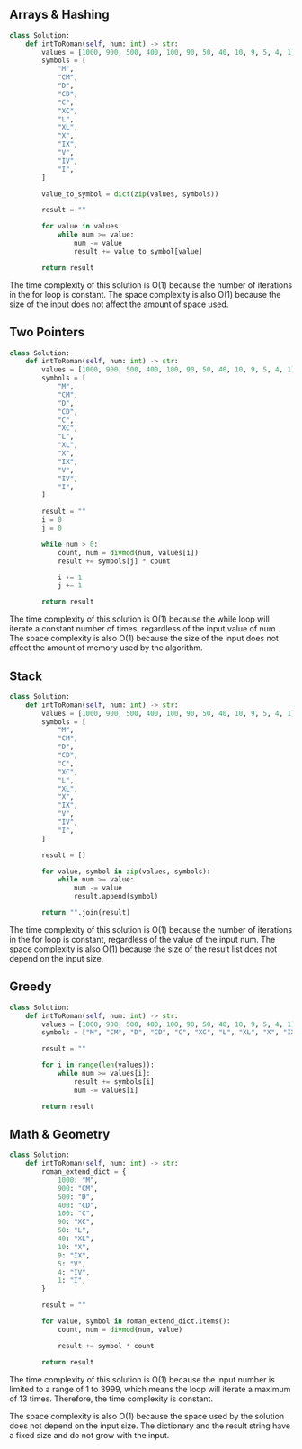 ## Arrays & Hashing

```python
class Solution:
    def intToRoman(self, num: int) -> str:
        values = [1000, 900, 500, 400, 100, 90, 50, 40, 10, 9, 5, 4, 1]
        symbols = [
            "M",
            "CM",
            "D",
            "CD",
            "C",
            "XC",
            "L",
            "XL",
            "X",
            "IX",
            "V",
            "IV",
            "I",
        ]

        value_to_symbol = dict(zip(values, symbols))

        result = ""

        for value in values:
            while num >= value:
                num -= value
                result += value_to_symbol[value]

        return result


```

The time complexity of this solution is O(1) because the number of iterations in the for loop is constant. The space complexity is also O(1) because the size of the input does not affect the amount of space used.

## Two Pointers

```python
class Solution:
    def intToRoman(self, num: int) -> str:
        values = [1000, 900, 500, 400, 100, 90, 50, 40, 10, 9, 5, 4, 1]
        symbols = [
            "M",
            "CM",
            "D",
            "CD",
            "C",
            "XC",
            "L",
            "XL",
            "X",
            "IX",
            "V",
            "IV",
            "I",
        ]

        result = ""
        i = 0
        j = 0

        while num > 0:
            count, num = divmod(num, values[i])
            result += symbols[j] * count

            i += 1
            j += 1

        return result


```

The time complexity of this solution is O(1) because the while loop will iterate a constant number of times, regardless of the input value of num. The space complexity is also O(1) because the size of the input does not affect the amount of memory used by the algorithm.

## Stack

```python
class Solution:
    def intToRoman(self, num: int) -> str:
        values = [1000, 900, 500, 400, 100, 90, 50, 40, 10, 9, 5, 4, 1]
        symbols = [
            "M",
            "CM",
            "D",
            "CD",
            "C",
            "XC",
            "L",
            "XL",
            "X",
            "IX",
            "V",
            "IV",
            "I",
        ]

        result = []

        for value, symbol in zip(values, symbols):
            while num >= value:
                num -= value
                result.append(symbol)

        return "".join(result)


```

The time complexity of this solution is O(1) because the number of iterations in the for loop is constant, regardless of the value of the input num. The space complexity is also O(1) because the size of the result list does not depend on the input size.

## Greedy

```python
class Solution:
    def intToRoman(self, num: int) -> str:
        values = [1000, 900, 500, 400, 100, 90, 50, 40, 10, 9, 5, 4, 1]
        symbols = ["M", "CM", "D", "CD", "C", "XC", "L", "XL", "X", "IX", "V", "IV", "I"]

        result = ""

        for i in range(len(values)):
            while num >= values[i]:
                result += symbols[i]
                num -= values[i]

        return result

```

## Math & Geometry

```python
class Solution:
    def intToRoman(self, num: int) -> str:
        roman_extend_dict = {
            1000: "M",
            900: "CM",
            500: "D",
            400: "CD",
            100: "C",
            90: "XC",
            50: "L",
            40: "XL",
            10: "X",
            9: "IX",
            5: "V",
            4: "IV",
            1: "I",
        }

        result = ""

        for value, symbol in roman_extend_dict.items():
            count, num = divmod(num, value)

            result += symbol * count

        return result

```

The time complexity of this solution is O(1) because the input number is limited to a range of 1 to 3999, which means the loop will iterate a maximum of 13 times. Therefore, the time complexity is constant.

The space complexity is also O(1) because the space used by the solution does not depend on the input size. The dictionary and the result string have a fixed size and do not grow with the input.